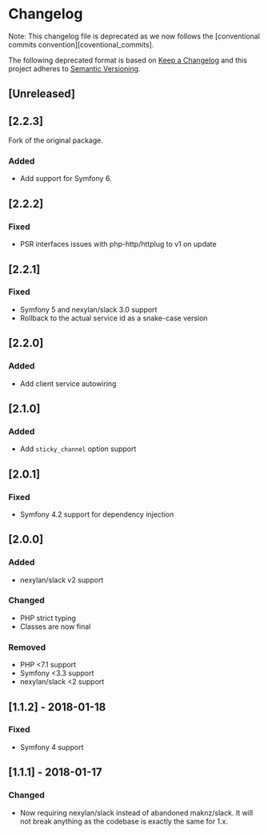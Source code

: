 # Changelog

Note: This changelog file is deprecated as we now follows the [conventional commits convention][coventional_commits].

The following deprecated format is based on [Keep a Changelog](http://keepachangelog.com/en/1.0.0/)
and this project adheres to [Semantic Versioning](http://semver.org/spec/v2.0.0.html).

## [Unreleased]

## [2.2.3]
Fork of the original package.

### Added 
- Add support for Symfony 6.

## [2.2.2]
### Fixed
- PSR interfaces issues with php-http/httplug to v1 on update

## [2.2.1]
### Fixed
- Symfony 5 and nexylan/slack 3.0 support
- Rollback to the actual service id as a snake-case version

## [2.2.0]
### Added
- Add client service autowiring

## [2.1.0]
### Added
- Add `sticky_channel` option support

## [2.0.1]
### Fixed
- Symfony 4.2 support for dependency injection

## [2.0.0]
### Added
- nexylan/slack v2 support

### Changed
- PHP strict typing
- Classes are now final

### Removed
- PHP <7.1 support
- Symfony <3.3 support
- nexylan/slack <2 support

## [1.1.2] - 2018-01-18
### Fixed
- Symfony 4 support

## [1.1.1] - 2018-01-17
### Changed
- Now requiring nexylan/slack instead of abandoned maknz/slack.
It will not break anything as the codebase is exactly the same for 1.x.
